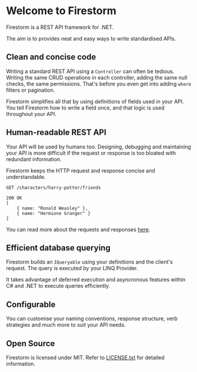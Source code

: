 # Welcome to Firestorm

Firestorm is a REST API framework for .NET.

The aim is to provides neat and easy ways to write standardised APIs.

## Clean and concise code

Writing a standard REST API using a `Controller` can often be tedious. Writing the same CRUD operations in each controller, adding the same null checks, the same permissions. That's before you even get into adding `where` filters or pagination.

Firestorm simplifies all that by using definitions of fields used in your API. You tell Firestorm how to write a field once, and that logic is used throughout your API.

## Human-readable REST API

Your API will be used by humans too. Designing, debugging and maintaining your API is more difficult if the request or response is too bloated with redundant information.

Firestorm keeps the HTTP request and response concise and understandable.

```http
GET /characters/harry-potter/friends

200 OK
[
    { name: "Ronald Weasley" },
    { name: "Hermione Granger" }
]
```

You can read more about the requests and responses [here](endpoints/basic-requests.md).

## Efficient database querying

Firestorm builds an `IQueryable` using your definitions and the client's request. The query is executed by your LINQ Provider.

It takes advantage of deferred execution and asyncronous features within C# and .NET to execute queries efficiently.

## Configurable

You can customise your naming conventions, response structure, verb strategies and much more to suit your API needs.


## Open Source

Firestorm is licensed under MIT. Refer to [LICENSE.txt](../LICENSE.txt) for detailed information.